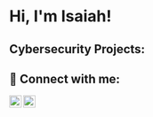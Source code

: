 
<h1>Hi, I'm Isaiah!
  
<h2> Cybersecurity Projects:</h2>


<h2> 🤳 Connect with me:</h2>

[<img align="left" alt="IsaiahMyles | Gmail" width="22px" src="(https://cdn.jsdelivr.net/npm/simple-icons@3.13.0/icons/gmail.svg)" />][gmail]
[<img align="left" alt="JoshMadakor | YouTube" width="22px" src="https://cdn.jsdelivr.net/npm/simple-icons@v3/icons/youtube.svg" />][youtube]

[gmail]: https://mail.google.com/mail/?extsrc=mailto&url=mailto%3Aisaiahmyles04%40gmail%2Ecom
[youtube]: https://www.youtube.com/c/joshmadakor


<!--
**Expert21/Expert21** is a ✨ _special_ ✨ repository because its `README.md` (this file) appears on your GitHub profile.

Here are some ideas to get you started:

- 🔭 I’m currently working on ...
- 🌱 I’m currently learning ...
- 👯 I’m looking to collaborate on ...
- 🤔 I’m looking for help with ...
- 💬 Ask me about ...
- 📫 How to reach me: ...
- 😄 Pronouns: ...
- ⚡ Fun fact: ...
-->
